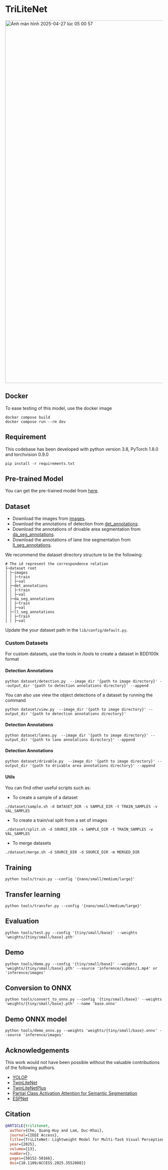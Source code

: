 # TriLiteNet



<img width="1161" alt="Ảnh màn hình 2025-04-27 lúc 05 00 57" src="https://github.com/user-attachments/assets/b57d9590-b57d-475d-a93f-cfef960f9669" />

## Docker

To ease testing of this model, use the docker image

```shell
docker compose build
docker compose run --rm dev
```


## Requirement

This codebase has been developed with python version 3.8, PyTorch 1.8.0 and torchvision 0.9.0

```setup
pip install -r requirements.txt
```



## Pre-trained Model
You can get the pre-trained model from <a href="https://drive.google.com/drive/folders/1wLZqemCxxzwiFeFUGY1zMaqcKoQLHFyK?usp=sharing">here</a>.


## Dataset
- Download the images from [images](https://bdd-data.berkeley.edu/).
- Download the annotations of detection from [det_annotations](https://drive.google.com/file/d/1Ge-R8NTxG1eqd4zbryFo-1Uonuh0Nxyl/view?usp=sharing). 
- Download the annotations of drivable area segmentation from [da_seg_annotations](https://drive.google.com/file/d/1xy_DhUZRHR8yrZG3OwTQAHhYTnXn7URv/view?usp=sharing). 
- Download the annotations of lane line segmentation from [ll_seg_annotations](https://drive.google.com/file/d/1lDNTPIQj_YLNZVkksKM25CvCHuquJ8AP/view?usp=sharing). 

We recommend the dataset directory structure to be the following:

```
# The id represent the correspondence relation
├─dataset root
│ ├─images
│ │ ├─train
│ │ ├─val
│ ├─det_annotations
│ │ ├─train
│ │ ├─val
│ ├─da_seg_annotations
│ │ ├─train
│ │ ├─val
│ ├─ll_seg_annotations
│ │ ├─train
│ │ ├─val
```

Update the your dataset path in the `lib/config/default.py`.

### Custom Datasets

For custom datasets, use the tools in /tools to create a dataset in BDD100k format

#### Detection Annotations

```shell
python dataset/detection.py  --image_dir '{path to image directory}' --output_dir '{path to detection annotations directory}' --append
```

You can also use view the object detections of a dataset by running the command

```shell
python dataset/view.py  --image_dir '{path to image directory}' --output_dir '{path to detection annotations directory}'
```

#### Detection Annotations

```shell
python dataset/lanes.py  --image_dir '{path to image directory}' --output_dir '{path to lane annotations directory}' --append
```

#### Detection Annotations

```shell
python dataset/drivable.py  --image_dir '{path to image directory}' --output_dir '{path to drivable area annotations directory}' --append
```

#### Utils

You can find other useful scripts such as:

* To create a sample of a dataset

```shell
./dataset/sample.sh -d DATASET_DIR -s SAMPLE_DIR -t TRAIN_SAMPLES -v VAL_SAMPLES
```

* To create a train/val split from a set of images

```shell
./dataset/split.sh -d SOURCE_DIR -s SAMPLE_DIR -t TRAIN_SAMPLES -v VAL_SAMPLES
```

* To merge datasets

```shell
./dataset/merge.sh -d SOURCE_DIR -d SOURCE_DIR -m MERGED_DIR
```

## Training

```shell
python tools/train.py --config '{nano/small/medium/large}'
```

## Transfer learning

```shell
python tools/transfer.py --config '{nano/small/medium/large}'
```

## Evaluation

```shell
python tools/test.py --config '{tiny/small/base}' --weights 'weights/{tiny/small/base}.pth'
```
## Demo

```shell
python tools/demo.py --config '{tiny/small/base}' --weights 'weights/{tiny/small/base}.pth' --source 'inference/videos/1.mp4' or 'inference/images'
```

## Conversion to ONNX

```shell
python tools/convert_to_onnx.py --config '{tiny/small/base}' --weights 'weights/{tiny/small/base}.pth' --name 'base.onnx'
```

## Demo ONNX model

```shell
python tools/demo_onnx.py --weights 'weights/{tiny/small/base}.onnx' --source 'inference/images'
```


## Acknowledgements

This work would not have been possible without the valuable contributions of the following authors.


* [YOLOP](https://github.com/hustvl/YOLOP)
* [TwinLiteNet](https://github.com/chequanghuy/TwinLiteNet)
* [TwinLiteNetPlus](https://github.com/chequanghuy/TwinLiteNetPlus)
* [Partial Class Activation Attention for Semantic Segmentation](https://github.com/lsa1997/PCAA)
* [ESPNet](https://github.com/sacmehta/ESPNet)

## Citation

```BibTeX
@ARTICLE{trilitenet,
  author={Che, Quang-Huy and Lam, Duc-Khai},
  journal={IEEE Access}, 
  title={TriLiteNet: Lightweight Model for Multi-Task Visual Perception}, 
  year={2025},
  volume={13},
  number={},
  pages={50152-50166},
  doi={10.1109/ACCESS.2025.3552088}}

```


